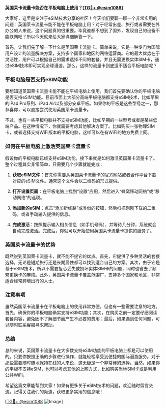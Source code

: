**英国莱卡流量卡能否在平板电脑上使用？[[TG💪+ @esim1088](https://t.me/s/esim1088)]**

大家好，这里是专注于eSIM技术分享的社区！今天咱们要聊一聊一个非常实用的问题：英国莱卡流量卡能不能在平板电脑上用？对于经常出差、旅行或者需要在外办公的人来说，这个问题真的很重要。毕竟谁都不想到了国外，发现自己的设备不能联网吧？所以今天就来给大家详细解答一下。

首先，让我们先了解一下什么是英国莱卡流量卡。简单来说，它是一种专门为国际用户设计的流量解决方案，支持多个国家和地区的网络运营商。它的最大优势在于灵活性，用户可以根据自己的需求选择不同的套餐，并且无需更换实体SIM卡，通过eSIM技术即可实现全球漫游。那么，这样的流量卡到底适不适合平板电脑呢？

### 平板电脑是否支持eSIM功能

要想知道英国莱卡流量卡能不能在平板电脑上使用，我们首先要确认你的平板电脑是否支持eSIM功能。目前市面上大部分高端平板电脑都支持eSIM技术，比如苹果的iPad Pro系列、iPad Air以及部分安卓平板。如果你的平板是这些型号之一，那恭喜你，可以直接尝试使用英国莱卡流量卡。

不过，也有一些平板电脑并不支持eSIM功能，比如早期的一些型号或者是某些低端产品。在这种情况下，你就需要考虑其他解决方案了。比如购买一张物理SIM卡，或者选择支持WiFi版本的平板电脑，这样可以在有WiFi的地方免费上网。

### 如何在平板电脑上激活英国莱卡流量卡

假设你的平板电脑已经支持eSIM功能，接下来就是如何激活英国莱卡流量卡了。整个过程其实非常简单，只需要几个步骤就能完成：

1. **获取eSIM文件**：首先你需要从英国莱卡流量卡的官方网站或者合作平台下载对应的eSIM文件。通常这个文件会以二维码的形式提供。

2. **打开设置页面**：在平板电脑上找到“设置”应用，然后进入“蜂窝移动网络”或“移动网络”的选项。

3. **添加新的eSIM**：点击“添加新线路”或类似的按钮，然后扫描刚刚下载的二维码，或者手动输入提供的信息。

4. **完成激活**：按照提示输入相关信息（如手机号码），并等待几分钟，系统就会自动完成激活。完成后，你就可以开始使用英国莱卡流量卡提供的服务了。

### 英国莱卡流量卡的优势

既然说到英国莱卡流量卡，就不能不提它的优点。首先，它提供了多种灵活的套餐选择，无论是短期旅行还是长期居住都可以找到适合自己的方案。其次，由于它是基于eSIM技术，所以不需要担心丢失或损坏实体SIM卡的问题，同时也省去了频繁更换卡的麻烦。此外，英国莱卡流量卡覆盖范围广，支持多个国家和地区，非常适合经常跨境出行的人士。

### 注意事项

虽然英国莱卡流量卡在平板电脑上的使用非常方便，但也有一些需要注意的地方。首先，确保你的平板电脑确实支持eSIM功能；其次，在购买之前一定要仔细阅读套餐内容，避免因不了解细节而产生不必要的费用；最后，如果遇到任何问题，可以随时联系客服寻求帮助。

### 总结

总的来说，英国莱卡流量卡在大多数支持eSIM功能的平板电脑上都是可以使用的。只要你按照正确的步骤进行操作，就能轻松享受到便捷的国际漫游服务。对于那些需要随时随地保持在线的人来说，这无疑是一个非常棒的选择。当然，如果你的平板不支持eSIM，也可以考虑其他的上网方式，比如购买当地SIM卡或是利用公共WiFi。

希望这篇文章能帮到大家！如果有更多关于eSIM技术的问题，欢迎随时留言交流。记得关注我们的频道，获取更多实用的信息哦！

[[TG💪+ @esim1088](https://t.me/s/esim1088) ![Image](https://i.postimg.cc/4NQfJmqS/Snipaste-2025-05-13-00-14-12.png)]